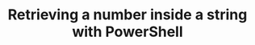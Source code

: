 ---
layout: single
title: "Retrieving a number inside a string with PowerShell"
excerpt: "Someone at work recently was looking for a way to retrieve a number inside a long string. Here are the different approaches that I found"
permalink:
tags:
  - powershell
  - parsing
  - regex
categories:
  - powershell
published: true
comments: true
author_profile: false
header:
  teaserlogo:
  teaser: ''
  image: images/headers/cryptocurrency01_1920x500.png
  caption: ''
gallery:
  - image_path: ''
    url: ''
    title: ''
---